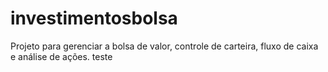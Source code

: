# investimentosbolsa
Projeto para gerenciar a bolsa de valor, controle de carteira, fluxo de caixa e análise de ações.
 teste